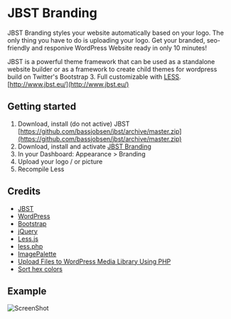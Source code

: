 JBST Branding
============================
JBST Branding styles your website automatically based on your logo. The only thing you have to do is uploading your logo.
Get your branded, seo-friendly and responive WordPress Website ready in only 10 minutes!

JBST is a powerful theme framework that can be used as a standalone website builder or as a framework to create child themes for wordpress build on Twitter's Bootstrap 3. Full customizable with [LESS](http://www.lesscss.org/).
[http://www.jbst.eu/](http://www.jbst.eu/)

Getting started
---------------
 1. Download, install (do not active) JBST [https://github.com/bassjobsen/jbst/archive/master.zip](https://github.com/bassjobsen/jbst/archive/master.zip)
 2. Download, install and activate [JBST Branding](https://github.com/bassjobsen/jbst-branding/archive/master.zip)
 3. In your Dashboard: Appearance > Branding
 4. Upload your logo / or picture
 5. Recompile Less
 
Credits
-------

* [JBST](http://jbst.eu/)
* [WordPress](http://wordpress.org/)
* [Bootstrap](http://twitter.github.com/bootstrap/)
* [jQuery](http://www.jquery.com/)
* [Less.js](http://www.lesscss.org/)
* [less.php](http://lessphp.gpeasy.com/)
* [ImagePalette](https://github.com/bfoxwell/ImagePalette)
* [Upload Files to WordPress Media Library Using PHP](http://cube3x.com/upload-files-to-wordpress-media-library-using-php/)‎
* [Sort hex colors](https://gist.github.com/alexkingorg/2158428)‎


Example
-------
![ScreenShot](https://raw.github.com/bassjobsen/jbst-branding/master/screenshot.png)




